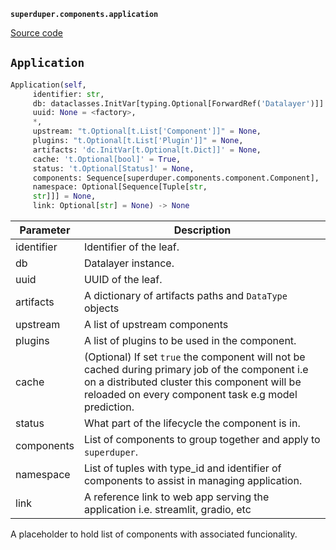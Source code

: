 **`superduper.components.application`** 

[Source code](https://github.com/superduper/superduper/blob/main/superduper/components/application.py)

## `Application` 

```python
Application(self,
     identifier: str,
     db: dataclasses.InitVar[typing.Optional[ForwardRef('Datalayer')]] = None,
     uuid: None = <factory>,
     *,
     upstream: "t.Optional[t.List['Component']]" = None,
     plugins: "t.Optional[t.List['Plugin']]" = None,
     artifacts: 'dc.InitVar[t.Optional[t.Dict]]' = None,
     cache: 't.Optional[bool]' = True,
     status: 't.Optional[Status]' = None,
     components: Sequence[superduper.components.component.Component],
     namespace: Optional[Sequence[Tuple[str,
     str]]] = None,
     link: Optional[str] = None) -> None
```
| Parameter | Description |
|-----------|-------------|
| identifier | Identifier of the leaf. |
| db | Datalayer instance. |
| uuid | UUID of the leaf. |
| artifacts | A dictionary of artifacts paths and `DataType` objects |
| upstream | A list of upstream components |
| plugins | A list of plugins to be used in the component. |
| cache | (Optional) If set `true` the component will not be cached during primary job of the component i.e on a distributed cluster this component will be reloaded on every component task e.g model prediction. |
| status | What part of the lifecycle the component is in. |
| components | List of components to group together and apply to `superduper`. |
| namespace | List of tuples with type_id and identifier of components to assist in managing application. |
| link | A reference link to web app serving the application i.e. streamlit, gradio, etc |

A placeholder to hold list of components with associated funcionality.


